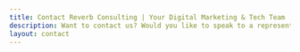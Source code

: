 ```yaml
---
title: Contact Reverb Consulting | Your Digital Marketing & Tech Team
description: Want to contact us? Would you like to speak to a representative? Click here for our contact information and how you can reach us.
layout: contact
---
```

